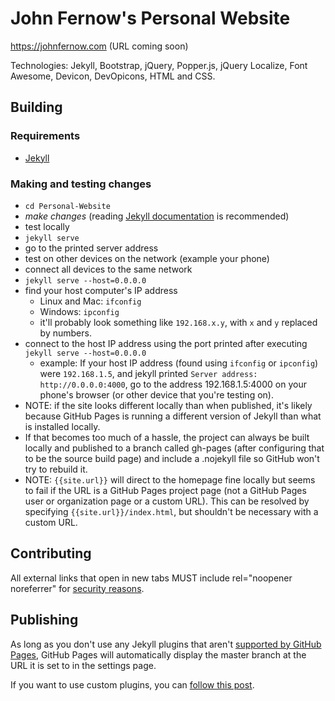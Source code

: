 # John Fernow's Personal Website

https://johnfernow.com (URL coming soon)

Technologies: Jekyll, Bootstrap, jQuery, Popper.js, jQuery Localize, Font Awesome,
Devicon, DevOpicons, HTML and CSS.

## Building
### Requirements
* [Jekyll](https://jekyllrb.com/docs/installation/)

### Making and testing changes
* `cd Personal-Website`
* _make changes_ (reading [Jekyll documentation](https://jekyllrb.com/docs/)
is recommended)
* test locally
 * `jekyll serve`
 * go to the printed server address
* test on other devices on the network (example your phone)
 * connect all devices to the same network
 *  `jekyll serve --host=0.0.0.0`
 * find your host computer's IP address
   * Linux and Mac: `ifconfig`
   * Windows: `ipconfig`
   * it'll probably look something like `192.168.x.y`, with `x` and `y` replaced
   by numbers.
 * connect to the host IP address using the port printed after executing
 `jekyll serve --host=0.0.0.0`
   * example: If your host IP address (found using `ifconfig` or `ipconfig`)
   were `192.168.1.5`, and jekyll printed `Server address: http://0.0.0.0:4000`,
   go to the address 192.168.1.5:4000 on your phone's browser (or other device
   that you're testing on).
* NOTE: if the site looks different locally than when published, it's likely
because GitHub Pages is running a different version of Jekyll than what is
installed locally.
 * If that becomes too much of a hassle, the project can always be built
 locally and published to a branch called gh-pages (after configuring that to be
 the source build page) and include a .nojekyll file so GitHub won't try to
 rebuild it.
* NOTE: `{{site.url}}` will direct to the homepage fine locally but seems to fail
if the URL is a GitHub Pages project page (not a GitHub Pages user or
organization page or a custom URL). This can be resolved by specifying
`{{site.url}}/index.html`, but shouldn't be necessary with a custom URL.

## Contributing
All external links that open in new tabs MUST include rel="noopener noreferrer"
for [security
reasons](https://developers.google.com/web/tools/lighthouse/audits/noopener).

## Publishing
As long as you don't use any Jekyll plugins that aren't [supported by GitHub
Pages](https://pages.github.com/versions/), GitHub Pages will automatically
display the master branch at the URL it is set to in the settings page.

If you want to use custom plugins, you can [follow this post](https://stackoverflow.com/questions/28249255/how-do-i-configure-github-to-use-non-supported-jekyll-site-plugins/28252200#28252200).
